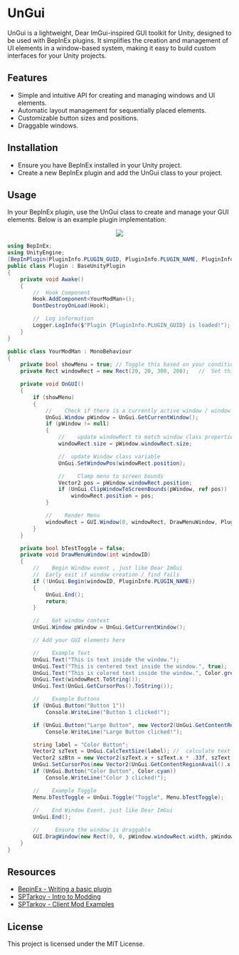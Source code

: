 # UnGui
UnGui is a lightweight, Dear ImGui-inspired GUI toolkit for Unity, designed to be used with BepInEx plugins. It simplifies the creation and management of UI elements in a window-based system, making it easy to build custom interfaces for your Unity projects.


## Features
- Simple and intuitive API for creating and managing windows and UI elements.
- Automatic layout management for sequentially placed elements.
- Customizable button sizes and positions.
- Draggable windows.

## Installation
- Ensure you have BepInEx installed in your Unity project.
- Create a new BepInEx plugin and add the UnGui class to your project.

## Usage
In your BepInEx plugin, use the UnGui class to create and manage your GUI elements. Below is an example plugin implementation:  

<p align="center">
<img src=https://github.com/NightFyre/UnGui/assets/80198020/afeed07e-fe97-48fc-99e4-e5ce702463b4">
</p>

```c#
using BepInEx;
using UnityEngine;
[BepInPlugin(PluginInfo.PLUGIN_GUID, PluginInfo.PLUGIN_NAME, PluginInfo.PLUGIN_VERSION)]
public class Plugin : BaseUnityPlugin
{
    private void Awake()
    {
        //  Hook Component
        Hook.AddComponent<YourModMan>();
        DontDestroyOnLoad(Hook);

        //  Log information
        Logger.LogInfo($"Plugin {PluginInfo.PLUGIN_GUID} is loaded!");
    }
}

public class YourModMan : MonoBehaviour
{
    private bool showMenu = true; // Toggle this based on your conditions
    private Rect windowRect = new Rect(20, 20, 300, 200);   //  Set this based on your conditions

    private void OnGUI()
    {
        if (showMenu)
        {
            //    Check if there is a currently active window / window creation event  
            UnGui.Window pWindow = UnGui.GetCurrentWindow();
            if (pWindow != null)
            {
                //    update windowRect to match window class properties
                windowRect.size = pWindow.windowRect.size;

                //  update Window class variable
                UnGui.SetWindowPos(windowRect.position);

                //    Clamp menu to screen bounds
                Vector2 pos = pWindow.windowRect.position;
                if (UnGui.ClipWindowToScreenBounds(pWindow, ref pos))
                    windowRect.position = pos;
            }

            //    Render Menu
            windowRect = GUI.Window(0, windowRect, DrawMenuWindow, PluginInfo.PLUGIN_NAME);
        }
    }

    private bool bTestToggle = false;
    private void DrawMenuWindow(int windowID)
    {
        //    Begin Window event , just like Dear ImGui
        //  Early exit if window creation / find fails
        if (!UnGui.Begin(windowID, PluginInfo.PLUGIN_NAME))
        {
            UnGui.End();
            return;
        }

        //    Get window context
        UnGui.Window pWindow = UnGui.GetCurrentWindow();

        // Add your GUI elements here

        //    Example Text
        UnGui.Text("This is text inside the window.");
        UnGui.Text("This is centered text inside the window.", true);
        UnGui.Text("This is colored text inside the window.", Color.green);
        UnGui.Text(windowRect.ToString());
        UnGui.Text(UnGui.GetCursorPos().ToString());

        //    Example Buttons
        if (UnGui.Button("Button 1"))
            Console.WriteLine("Button 1 clicked!");

        if (UnGui.Button("Large Button", new Vector2(UnGui.GetContentRegionAvail().x, UnGui.CalcTextHeight("Large Button"))))
            Console.WriteLine("Large Button clicked!");

        string label = "Color Button";
        Vector2 szText = UnGui.CalcTextSize(label); //  calculate text size
        Vector2 szBtn = new Vector2(szText.x + szText.x * .33f, szText.y);  //  set button size
        UnGui.SetCursorPos(new Vector2(UnGui.GetContentRegionAvail().x - (szBtn.x - pWindow.padding), UnGui.GetCursorPos().y));
        if (UnGui.Button("Color Button", Color.cyan))
            Console.WriteLine("Color 3 clicked!");

        //    Example Toggle
        Menu.bTestToggle = UnGui.Toggle("Toggle", Menu.bTestToggle);
            
        //    End Window Event, just like Dear ImGui
        UnGui.End();

        //     Ensure the window is draggable
        GUI.DragWindow(new Rect(0, 0, pWindow.windowRect.width, pWindow.windowRect.height));
    }
}
```

## Resources
- [BepinEx - Writing a basic plugin](https://docs.bepinex.dev/articles/dev_guide/plugin_tutorial/index.html)
- [SPTarkov - Intro to Modding](https://hub.sp-tarkov.com/doc/entry/54-tutorial-intro-to-client-modding-and-mod-examples/)
- [SPTarkov - Client Mod Examples](https://github.com/kobrakon/ClientModdingExamples)

## License
This project is licensed under the MIT License.
